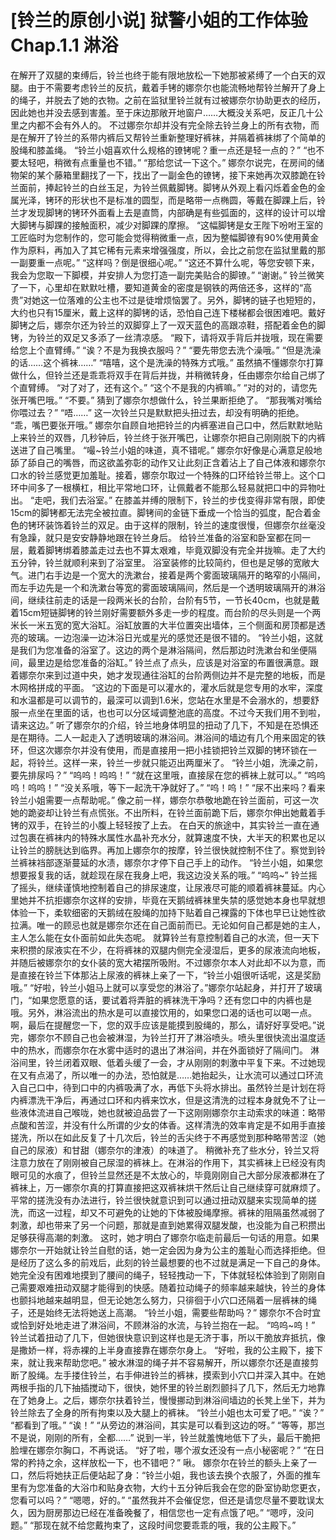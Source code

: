 # [铃兰的原创小说] 狱警小姐的工作体验 Chap.1.1 淋浴

在解开了双腿的束缚后，铃兰也终于能有限地放松一下她那被紧缚了一个白天的双腿。由于不需要考虑铃兰的反抗，戴着手铐的娜奈尔也能流畅地帮铃兰解开了身上的绳子，并脱去了她的衣物。之前在监狱里铃兰就有过被娜奈尔协助更衣的经历，因此她也并没去感到害羞。至于床边那敞开地窗户……大概没关系吧，反正几十公里之内都不会有外人的。
不过娜奈尔却并没有完全除去铃兰身上的所有衣物，而是在解开了铃兰的系带内裤后又帮铃兰重新整理好裤袜，并隔着裤袜绑了个简单的股绳和膝盖绳。
“铃兰小姐喜欢什么规格的镣铐呢？重一点还是轻一点的？”
“也不要太轻吧，稍微有点重量也不错。”
“那给您试一下这个。”
娜奈尔说完，在房间的储物架的某个藤箱里翻找了一下，找出了一副金色的镣铐，接下来她再次双膝跪在铃兰面前，捧起铃兰的白丝玉足，为铃兰佩戴脚铐。脚铐从外观上看闪烁着金色的金属光泽，铐环的形状也不是标准的圆型，而是略带一点椭圆，等戴在脚踝上后，铃兰才发现脚铐的铐环外面看上去是直筒，内部确是有些弧面的，这样的设计可以增大脚铐与脚踝的接触面积，减少对脚踝的摩擦。
“这幅脚铐是女王陛下吩咐王室的工匠临时为您制作的，您可能会觉得稍微重一点，因为整幅脚镣有90%使用黄金作为原料，再加入了其它稀有元素来增强强度，所以，会比之前您在监狱里戴的那一副要重一点呢。”
“这样吗？倒是很细心呢。”
“这还不算什么呢，等您安顿下来，我会为您取一下脚模，并安排人为您打造一副完美贴合的脚镣。”
“谢谢。”
铃兰微笑了一下，心里却在默默吐槽，要知道黄金的密度是钢铁的两倍还多，这样的“高贵”对她这一位落难的公主也不过是徒增烦恼罢了。另外，脚铐的链子也短短的，大约也只有15厘米，戴上这样的脚铐的话，恐怕自己连下楼梯都会很困难吧。戴好脚铐之后，娜奈尔还为铃兰的双脚穿上了一双天蓝色的高跟凉鞋，搭配着金色的脚铐，为铃兰的双足又多添了一丝清凉感。
“殿下，请将双手背后并拢哦，现在需要给您上个直臂缚。”
“诶？不是为我换衣服吗？”
“要先带您去洗个澡哦。”
“但是洗澡的话……这个裤袜……”
“嘻嘻，这个是洗澡的特殊方式哦。”
虽然搞不懂娜奈尔打算做什么，但铃兰还是乖乖将双手在背后并拢，并稍微转身，任由娜奈尔给自己绑了个直臂缚。
“对了对了，还有这个。”
“这个不是我的内裤嘛。”
“对的对的，请您先张开嘴巴哦。”
“不要。”
猜到了娜奈尔想做什么，铃兰果断拒绝了。
“那我嘴对嘴给你喂过去？”
“唔……”
这一次铃兰只是默默把头扭过去，却没有明确的拒绝。
“乖，嘴巴要张开哦。”
娜奈尔自顾自地把铃兰的内裤塞进自己口中，然后默默地贴上来铃兰的双唇，几秒钟后，铃兰终于张开嘴巴，让娜奈尔把自己刚刚脱下的内裤送进了自己嘴里。
“嘬~铃兰小姐的味道，真不错呢。”
娜奈尔好像是心满意足般地舔了舔自己的嘴唇，而这欲盖弥彰的动作又让此刻正含着沾上了自己体液和娜奈尔口水的铃兰感觉更加羞耻。接着，娜奈尔取过一个特殊的口环给铃兰带上。这个口环中间多了一根横杠，相比平常地口环，让佩戴者不能那么轻易就把口中的异物吐出。
“走吧，我们去浴室。”
在膝盖并缚的限制下，铃兰的步伐变得非常有限，即使15cm的脚铐都无法完全被拉直。脚铐间的金链下垂成一个恰当的弧度，配合着金色的铐环装饰着铃兰的双足。由于这样的限制，铃兰的速度很慢，但娜奈尔丝毫没有急躁，就只是安安静静地跟在铃兰身后。
给铃兰准备的浴室和卧室都在同一层，戴着脚铐绑着膝盖走过去也不算太艰难，毕竟双脚没有完全并拢嘛。走了大约五分钟，铃兰就顺利来到了浴室里。
浴室装修的比较简约，但也是足够的宽敞大气。进门右手边是一个宽大的洗漱台，接着是两个雾面玻璃隔开的略窄的小隔间，而左手边先是一个和洗漱台等宽的雾面玻璃隔间，然后是一个透明玻璃隔开的淋浴间，继续往前走的话是一段两米长的台阶，台阶有5节，一节长40cm，也就是戴着15cm短链脚铐的铃兰刚好需要额外多走一步的程度。而台阶的尽头则是一个两米长一米五宽的宽大浴缸。浴缸放置的大半位置突出墙体，三个侧面和房顶都是透亮的玻璃。一边泡澡一边沐浴日光或星光的感觉还是很不错的。
“铃兰小姐，这就是我们为您准备的浴室了。这边的两个是淋浴隔间，然后那边时洗漱台和坐便隔间，最里边是给您准备的浴缸。”
铃兰点了点头，应该是对浴室的布置很满意。跟着娜奈尔来到过道中央，她才发现通往浴缸的台阶两侧边并不是完整的地板，而是木网格拼成的平面。
“这边的下面是可以灌水的，灌水后就是您专用的水牢，深度和水温都是可以调节的，最深可以调到1.6米，您站在水里是不会溺水的，想要舒服一点坐在里面的话，也也可以分区域调整池底的高度。不过今天我们用不到啦，请来这边。”
听了娜奈尔的介绍，铃兰地身体明显的扭动了几下，不知是在恐惧还是在期待。二人一起走入了透明玻璃的淋浴间。淋浴间的墙边有几个用来固定的铁环，但这次娜奈尔并没有使用，而是直接用一把小挂锁把铃兰双脚的铐环锁在一起，将铃兰。这样一来，铃兰一步就只能迈出两厘米了。
“铃兰小姐，洗澡之前，要先排尿吗？”
“呜呜！呜呜！”
“就在这里哦，直接尿在您的裤袜上就可以。”
“呜呜呜！呜呜！”
“没关系哦，等下一起洗干净就好了。”
“呜！呜！”
“尿不出来吗？看来铃兰小姐需要一点帮助呢。”
像之前一样，娜奈尔恭敬地跪在铃兰面前，可这一次她的跪姿却让铃兰有点慌张。不出所料，在铃兰面前跪下后，娜奈尔伸出她戴着手铐的双手，在铃兰的小腹上轻轻按了上去。
在白天的旅途中，其实铃兰一直在通过包裹在裤袜内的特殊水属性水晶补充水分，就算速度不快，大半天的积累也足以让铃兰的膀胱达到临界。再加上娜奈尔的按摩，铃兰很快就控制不住了。察觉到铃兰裤袜裆部逐渐蔓延的水渍，娜奈尔才停下自己手上的动作。
“铃兰小姐，如果您想要报复我的话，就趁现在尿在我身上吧，我这边没关系的哦。”
“呜呜~”
铃兰摇了摇头，继续谨慎地控制着自己的排尿速度，让尿液尽可能的顺着裤袜蔓延。内心里她并不抗拒娜奈尔这样的安排，毕竟在天鹅绒裤袜里失禁的感觉她本身也早就想体验一下，柔软细密的天鹅绒在股绳的加持下贴着自己裸露的下体也早已让她性欲拉满。唯一的顾忌也就是娜奈尔还在自己面前而已。无论如何自己都是她的主人，主人怎么能在女仆面前如此失态呢。
就算铃兰有意控制着自己的水流，但一天下来积攒的尿液实在不少，在将裤袜的双腿内侧完全浸湿后，更多的尿液流向地板，并随后被娜奈尔的女仆装的宽大裙摆所吸附。不过娜奈尔本人对此却不以为意，而是直接在铃兰下体那沾上尿液的裤袜上亲了一下，“铃兰小姐很听话呢，这是奖励哦。”
“好啦，铃兰小姐马上就可以享受您的淋浴了。”娜奈尔站起身，并打开了玻璃门，“如果您愿意的话，要试着将弄脏的裤袜洗干净吗？还有您口中的内裤也是哦。另外，淋浴流出的热水是可以直接饮用的，如果您口渴的话也可以喝一点。啊，最后在提醒您一下，您的双手应该是能摸到股绳的，那么，请好好享受吧。”说完，娜奈尔不顾自己也会被淋湿，为铃兰打开了淋浴喷头。喷头里很快流出温度适中的热水，而娜奈尔在水雾中适时的退出了淋浴间，并在外面锁好了隔间门。
淋浴间里，铃兰闭着双眼、低着头缓了一会，才从刚刚的刺激中平复下来。不过她现在又有点渴了，所以唯一的办法，恐怕就是……她抬起头，让水流可以通过口环流入自己口中，待到口中的内裤吸满了水，再低下头将水排出。虽然铃兰是计划在将内裤漂洗干净后，再通过口环和内裤来饮水，但是这清洗的过程本身就免不了让一些液体流进自己喉咙，她也就被迫品尝了一下这刚刚娜奈尔主动索求的味道：略带点酸和苦涩，并没有什么所谓的少女的体香。这样清洗的效率肯定是不如用手直接搓洗，所以在如此反复了十几次后，铃兰的舌尖终于不再感觉到那种略带苦涩（她自己的尿液）和甘甜（娜奈尔的津液）的味道了。
稍微补充了些水分，铃兰又将注意力放在了刚刚被自己尿湿的裤袜上。在淋浴的作用下，其实裤袜上已经没有肉眼可见的水痕了，但铃兰显然还是不太放心的，毕竟刚刚自己大部分尿液都淋在了裤袜上，万一娜奈尔真的打算直接把这双裤袜烘干然后让自己继续穿可就麻烦了。平常的搓洗没有办法进行，铃兰很快就意识到可以通过扭动双腿来实现简单的搓洗，而这一过程，却又不可避免的让她的下体被股绳摩擦。裤袜的阻隔虽然减弱了刺激，却也带来了另一个问题，那就是直到她累得双腿发酸，也没能为自己积攒出足够获得高潮的刺激。
这时，她才明白了娜奈尔临走前最后一句话的用意。如果娜奈尔一开始就让铃兰自慰的话，她一定会因为身为公主的羞耻心而选择拒绝。但是经历了这么多的前戏后，此刻的铃兰最想要的也不过就是满足一下自己的身体。她完全没有困难地摸到了腰间的绳子，轻轻拽动一下，下体就轻松体验到了刚刚自己需要艰难扭动双腿才能得到的快感。随着拉动绳子的频率越来越快，铃兰的身体也颤抖地越来越明显，但无论她怎么努力，只徘徊于小穴口还隔着一层裤袜的绳子，还是始终无法将她送上高潮。
“铃兰小姐，需要些帮助吗？”
娜奈尔不合时宜或恰到好处地走进了淋浴间，不顾淋浴的水流，与铃兰抱在一起。
“呜呜~呜！”
铃兰试着扭动了几下，但她很快意识到这样也是无济于事，所以干脆放弃抵抗，像是撒娇一样，将赤裸的上半身直接靠在娜奈尔身上。
“好啦，我的公主殿下，接下来，就让我来帮助您吧。”
被水淋湿的绳子并不容易解开，所以娜奈尔还是直接剪断了股绳。左手搂住铃兰，右手伸进铃兰的裤袜，摸索到小穴口并深入其中。在她两根手指的几下抽插搅动下，很快，她怀里的铃兰剧烈颤抖了几下，然后无力地靠在了她身上。之后，娜奈尔扶着铃兰，慢慢挪动到淋浴间墙边的长凳上坐下，并为铃兰除去了全身的所有拘束以及大腿上的裤袜。
“铃兰小姐也太可爱了吧。”
“诶？”
“都看到了哦。”
“诶！”
“从旁边的淋浴间，其实是可以看到这边的呀。”
“等等，那岂不是说，刚刚的所有，全都……”
说到一半，铃兰就羞愧地低下了头，最后干脆把脸埋在娜奈尔胸口，不再说话。
“好了啦，哪个淑女还没有一点小秘密呢？”
“在日常的矜持之余，这样放松一下，也不错吧？”
啾。
娜奈尔在铃兰的额头上亲了一口，然后将她扶正后便站起了身：“铃兰小姐，我也该去换个衣服了，外面的推车里有为您准备的大浴巾和贴身衣物，大约十五分钟后我会在您的卧室协助您更衣，您看可以吗？”
“嗯嗯，好的。”
“虽然我并不会催促您，但还是请您尽量不要耽误太久，因为厨房那边已经在准备晚餐了，相信您也一定有点饿了吧。”
“嗯哼，没问题。”
“那现在就不给您戴拘束了，这段时间您要乖乖的哦，我的公主殿下。”